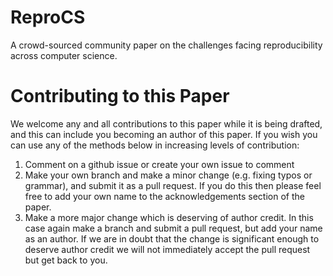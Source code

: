 # ReproCS
A crowd-sourced community paper on the challenges facing reproducibility across computer science.

# Contributing to this Paper
We welcome any and all contributions to this paper while it is being drafted, and this can include you becoming an author of this paper. 
If you wish you can use any of the methods below in increasing levels of contribution:
1. Comment on a github issue or create your own issue to comment
2. Make your own branch and make a minor change (e.g. fixing typos or grammar), and submit it as a pull request. If you do this then please feel free to add your own name to the acknowledgements section of the paper.
3. Make a more major change which is deserving of author credit. In this case again make a branch and submit a pull request, but add your name as an author. If we are in doubt that the change is significant enough to deserve author credit we will not immediately accept the pull request but get back to you.
